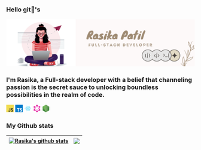 ### Hello git🐝's
<img src="https://raw.githubusercontent.com/Rasika-exol/Rasika-exol/master/github-banner.png" alt="Rasika">

###    I'm Rasika, a Full-stack developer with a belief that channeling passion is the secret sauce to unlocking boundless possibilities in the realm of code.

<code><img height="20" alt="javascript" src="https://raw.githubusercontent.com/github/explore/80688e429a7d4ef2fca1e82350fe8e3517d3494d/topics/javascript/javascript.png"></code>
<code><img height="20" alt="typescript" src="https://raw.githubusercontent.com/github/explore/80688e429a7d4ef2fca1e82350fe8e3517d3494d/topics/typescript/typescript.png"></code>
<code><img height="20" alt="react" src="https://raw.githubusercontent.com/github/explore/80688e429a7d4ef2fca1e82350fe8e3517d3494d/topics/react/react.png"></code>
<code><img height="20" alt="graphql" src="https://raw.githubusercontent.com/github/explore/5c058a388828bb5fde0bcafd4bc867b5bb3f26f3/topics/graphql/graphql.png"></code>
<code><img height="20" alt="nodejs" src="https://raw.githubusercontent.com/github/explore/80688e429a7d4ef2fca1e82350fe8e3517d3494d/topics/nodejs/nodejs.png"></code>    


### My Github stats 

| <a href="https://github.com/Rasika-exol/github-readme-stats"><img align="center" src="https://github-readme-stats.vercel.app/api?username=Rasika-exol&show_icons=true" alt="Rasika's github stats" /></a> | <a href="https://github.com/Rasika-exol/github-readme-stats&include_all_commits=true&theme=buefy&hide_border=true"><img align="center" src="https://github-readme-stats.vercel.app/api/top-langs/?username=Rasika-exol&layout=compact&theme=buefy&hide_border=true" /></a> |
| ------------- | ------------- |


